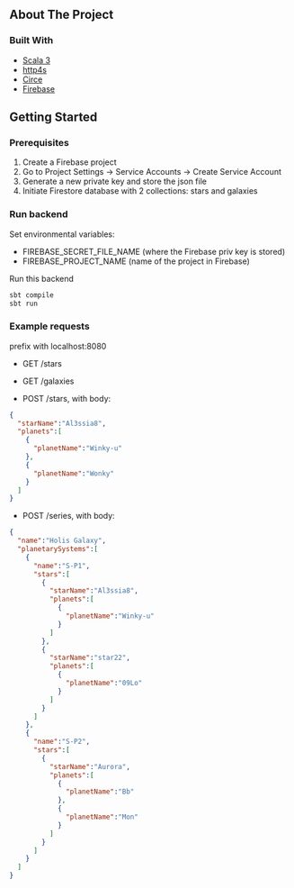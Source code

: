 

## About The Project

### Built With


* [Scala 3](https://scala-lang.org/)
* [http4s](https://http4s.org/)
* [Circe](https://circe.github.io/circe/)
* [Firebase](https://firebase.google.com/)

## Getting Started

### Prerequisites

1. Create a Firebase project
2. Go to Project Settings -> Service Accounts -> Create Service Account
3. Generate a new private key and store the json file
4. Initiate Firestore database with 2 collections: stars and galaxies

### Run backend

Set environmental variables:
* FIREBASE_SECRET_FILE_NAME (where the Firebase priv key is stored)
* FIREBASE_PROJECT_NAME (name of the project in Firebase)

Run this backend

  ```sh
  sbt compile
  sbt run
  ```

### Example requests

prefix with localhost:8080

* GET /stars
* GET /galaxies

* POST /stars, with body:
```json
{
  "starName":"Al3ssia8",
  "planets":[
    {
      "planetName":"Winky-u"
    },
    {
      "planetName":"Wonky"
    }
  ]
}
```

* POST /series, with body:
```json
{
  "name":"Holis Galaxy",
  "planetarySystems":[
    {
      "name":"S-P1",
      "stars":[
        {
          "starName":"Al3ssia8",
          "planets":[
            {
              "planetName":"Winky-u"
            }
          ]
        },
        {
          "starName":"star22",
          "planets":[
            {
              "planetName":"09Lo"
            }
          ]
        }
      ]
    },
    {
      "name":"S-P2",
      "stars":[
        {
          "starName":"Aurora",
          "planets":[
            {
              "planetName":"Bb"
            },
            {
              "planetName":"Mon"
            }
          ]
        }
      ]
    }
  ]
}
```
